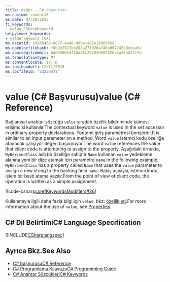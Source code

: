 ```yaml
---
title: değer - C# başvurusu
ms.custom: seodec18
ms.date: 07/20/2015
f1_keywords:
- value_CSharpKeyword
helpviewer_keywords:
- value keyword [C#]
ms.assetid: c99d6468-687f-4a46-89b4-a95e1b00bf6d
ms.openlocfilehash: f0b9e2927eb288a27f926a740a967742b8cdaa9e
ms.sourcegitcommit: bdd930b5df20a45c29483d905526a2a3e4d17c5b
ms.translationtype: MT
ms.contentlocale: tr-TR
ms.lasthandoff: 12/11/2018
ms.locfileid: "53236472"
---
```

# <a name="value-c-reference"></a><span data-ttu-id="c4187-102">value (C# Başvurusu)</span><span class="sxs-lookup"><span data-stu-id="c4187-102">value (C# Reference)</span></span>
<span data-ttu-id="c4187-103">Bağlamsal anahtar sözcüğü `value` sıradan özellik bildiriminde kümesi erişimcisi kullanılır.</span><span class="sxs-lookup"><span data-stu-id="c4187-103">The contextual keyword `value` is used in the set accessor in ordinary property declarations.</span></span> <span data-ttu-id="c4187-104">Yöntemi giriş parametresi benzerdir.</span><span class="sxs-lookup"><span data-stu-id="c4187-104">It is similar to an input parameter on a method.</span></span> <span data-ttu-id="c4187-105">Word `value` istemci kodu özelliğe atanacak çalışıyor değeri başvuruyor.</span><span class="sxs-lookup"><span data-stu-id="c4187-105">The word `value` references the value that client code is attempting to assign to the property.</span></span> <span data-ttu-id="c4187-106">Aşağıdaki örnekte, `MyDerivedClass` adlı bir özelliğe sahiptir `Name` kullanan `value` yedekleme alanına yeni bir dize atamak için parametre `name`.</span><span class="sxs-lookup"><span data-stu-id="c4187-106">In the following example, `MyDerivedClass` has a property called `Name` that uses the `value` parameter to assign a new string to the backing field `name`.</span></span> <span data-ttu-id="c4187-107">Bakış açısıyla, istemci kodu, işlem bir basit atama yazılır.</span><span class="sxs-lookup"><span data-stu-id="c4187-107">From the point of view of client code, the operation is written as a simple assignment.</span></span>  
  
 [!code-csharp[csrefKeywordsModifiers#26](../../../csharp/language-reference/keywords/codesnippet/CSharp/value_1.cs)]  
  
 <span data-ttu-id="c4187-108">Kullanımıyla ilgili daha fazla bilgi için `value`, bkz: [özellikleri](../../../csharp/programming-guide/classes-and-structs/properties.md).</span><span class="sxs-lookup"><span data-stu-id="c4187-108">For more information about the use of `value`, see [Properties](../../../csharp/programming-guide/classes-and-structs/properties.md).</span></span>  
  
## <a name="c-language-specification"></a><span data-ttu-id="c4187-109">C# Dil Belirtimi</span><span class="sxs-lookup"><span data-stu-id="c4187-109">C# Language Specification</span></span>  
 [!INCLUDE[CSharplangspec](~/includes/csharplangspec-md.md)]  
  
## <a name="see-also"></a><span data-ttu-id="c4187-110">Ayrıca Bkz.</span><span class="sxs-lookup"><span data-stu-id="c4187-110">See Also</span></span>

- [<span data-ttu-id="c4187-111">C# başvurusu</span><span class="sxs-lookup"><span data-stu-id="c4187-111">C# Reference</span></span>](../../../csharp/language-reference/index.md)  
- [<span data-ttu-id="c4187-112">C# Programlama Kılavuzu</span><span class="sxs-lookup"><span data-stu-id="c4187-112">C# Programming Guide</span></span>](../../../csharp/programming-guide/index.md)  
- [<span data-ttu-id="c4187-113">C# Anahtar Sözcükleri</span><span class="sxs-lookup"><span data-stu-id="c4187-113">C# Keywords</span></span>](../../../csharp/language-reference/keywords/index.md)
